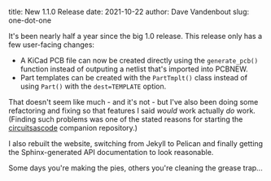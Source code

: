 title: New 1.1.0 Release
date: 2021-10-22
author: Dave Vandenbout
slug: one-dot-one

It's been nearly half a year since the big 1.0 release.
This release only has a few user-facing changes:

* A KiCad PCB file can now be created directly using the `generate_pcb()` function instead of outputing a netlist that's imported into PCBNEW.
* Part templates can be created with the `PartTmplt()` class instead of using `Part()` with the `dest=TEMPLATE` option.

That doesn't seem like much - and it's not - but I've also been doing some refactoring and fixing
so that features I said *would* work actually *do* work.
(Finding such problems was one of the stated reasons for starting the [circuitsascode](https://github.com/devbisme/circuitsascode) companion repository.)

I also rebuilt the website, switching from Jekyll to Pelican and finally getting the Sphinx-generated API
documentation to look reasonable.

Some days you're making the pies, others you're cleaning the grease trap...
